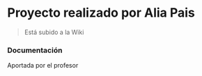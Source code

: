 # Proyecto realizado por Alia Pais


> Está subido a la Wiki


### Documentación

Aportada por el profesor
